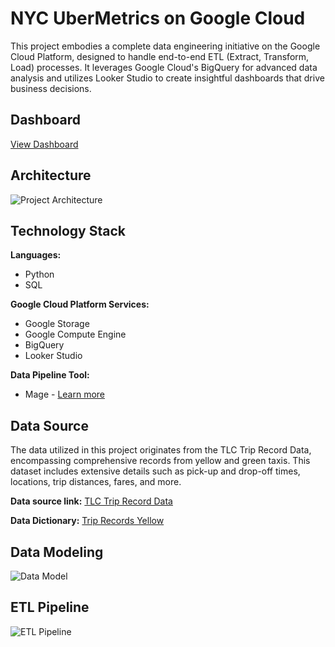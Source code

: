# NYC UberMetrics on Google Cloud

This project embodies a complete data engineering initiative on the Google Cloud Platform, designed to handle end-to-end ETL (Extract, Transform, Load) processes. It leverages Google Cloud's BigQuery for advanced data analysis and utilizes Looker Studio to create insightful dashboards that drive business decisions.


## Dashboard
[View Dashboard](https://github.com/manyuzhang1996/NYC-Uber-Data-Engineering-Project-with-Google-Cloud-Platform/assets/111943220/4c7ad7b2-15b6-4a0c-aba8-8754cfef91d5)


## Architecture
![Project Architecture](https://github.com/manyuzhang1996/NYC-Uber-Data-Engineering-Project-with-Google-Cloud-Platform/assets/111943220/8bbdf71b-9953-4613-ae71-60003c81edc8)

## Technology Stack
**Languages:**
- Python
- SQL

**Google Cloud Platform Services:**
- Google Storage
- Google Compute Engine
- BigQuery
- Looker Studio

**Data Pipeline Tool:**
- Mage - [Learn more](https://www.mage.ai)

## Data Source
The data utilized in this project originates from the TLC Trip Record Data, encompassing comprehensive records from yellow and green taxis. This dataset includes extensive details such as pick-up and drop-off times, locations, trip distances, fares, and more.

**Data source link:** [TLC Trip Record Data](https://www.nyc.gov/site/tlc/about/tlc-trip-record-data.page)

**Data Dictionary:** [Trip Records Yellow](https://www.nyc.gov/assets/tlc/downloads/pdf/data_dictionary_trip_records_yellow.pdf)

## Data Modeling
![Data Model](https://github.com/manyuzhang1996/NYC-Uber-Data-Engineering-Project-with-Google-Cloud-Platform/assets/111943220/3b9c2377-cc26-498c-a2e7-c4c857b94b80)

## ETL Pipeline
![ETL Pipeline](https://github.com/manyuzhang1996/NYC-Uber-Data-Engineering-Project-with-Google-Cloud-Platform/assets/111943220/2c3dbd03-4a4a-433e-9455-78527fa1831b)
